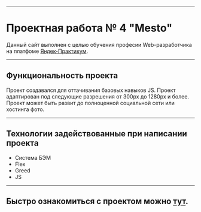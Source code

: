 ___
# Проектная работа № 4 "Mesto"

Данный сайт выполнен с целью обучения професии Web-разработчика на платфоме [Яндек-Практикум](https://praktikum.yandex.ru/).
____
## Функциональность проекта
Проект создавался для оттачивания базовых навыков JS.
Проект адаптирован под следующие разрешения от 300px до 1280px и более.
Проект может быть развит до полноценной социальной сети или хостинга фото.

____

## Технологии задействованные при написании проекта

  - Система БЭМ
  - Flex
  - Greed
  - JS

____
## Быстро ознакомиться с проектом можно [тут](https://popvaleks.github.io/mesto/index.html).
